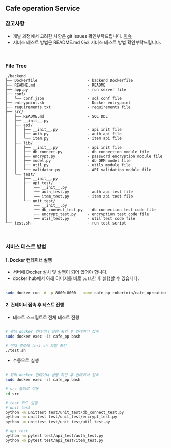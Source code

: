 ## Cafe operation Service

### 참고사항
- 개발 과정에서 고려한 사항은 git issues 확인부탁드립니다. [이슈](https://github.com/robert-min/cafe_operation/issues)
- 서비스 테스트 방법은 README.md 아래 서비스 테스트 방법 확인부탁드립니다.

<br>

### File Tree

```
./backend
├── Dockerfile                      - backend Dockerfile
├── README.md                       - README
├── app.py                          - run server file
├── conf/
│   └── conf.json                   - sql conf file
├── entrypoint.sh                   - Docker entrypoint
├── requirements.txt                - requirements file
├── src/
│   ├── README.md                   - SQL DDL
│   ├── __init__.py
│   ├── api/
│   │   ├── __init__.py             - api init file
│   │   ├── auth.py                 - auth api file
│   │   └── item.py                 - item api file
│   ├── lib/
│   │   ├── __init__.py             - api init file
│   │   ├── db_connect.py           - db connection module file
│   │   ├── encrypt.py              - password encryption module file
│   │   ├── model.py                - db ORM model file
│   │   ├── util.py                 - utils module file
│   │   └── validator.py            - API validation module file
│   └── test/
│       ├── __init__.py
│       ├── api_test/
│       │   ├── __init__.py
│       │   ├── auth_test.py        - auth api test file
│       │   └── item_test.py        - item api test file
│       └── unit_test/
│           ├── __init__.py
│           ├── db_connect_test.py  - db connection test code file
│           ├── encrypt_test.py     - encryption test code file
│           └── util_test.py        - util test code file
└── test.sh                         - run test script
```

<br>

### 서비스 테스트 방법

#### 1. Docker 컨테이너 실행
- 서버에 Docker 설치 및 실행이 되어 있어야 합니다.
- docker hub에서 아래 이미지를 바로 `pull`한 후 실행할 수 있습니다.
```sh
 
sudo docker run -d -p 8000:8000 --name cafe_op robertmin/cafe_opreation_backend:0.0.0

```

#### 2. 컨테이너 접속 후 테스트 진행
- 테스트 스크립트로 전체 테스트 진행
```sh
 
# 위의 docker 컨테이너 실행 확인 후 컨테이너 접속
sudo docker exec -it cafe_op bash

# 현재 경로에 test.sh 파일 확인
./test.sh

```
- 수동으로 실행
```sh
 
# 위의 docker 컨테이너 실행 확인 후 컨테이너 접속
sudo docker exec -it cafe_op bash

# src 폴더로 이동
cd src

# test 코드 실행
# unit test
python -m unittest test/unit_test/db_connect_test.py
python -m unittest test/unit_test/encrypt_test.py
python -m unittest test/unit_test/util_test.py

# api test
python -m pytest test/api_test/auth_test.py
python -m pytest test/api_test/item_test.py

```
